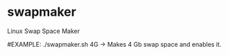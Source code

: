 # swapmaker
Linux Swap Space Maker

#EXAMPLE:
./swapmaker.sh 4G
-> Makes 4 Gb swap space and enables it.

